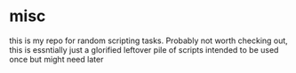 # misc
this is my repo for random scripting tasks. Probably not worth checking out, this is essntially just a glorified leftover pile of scripts intended to be used once but might need later
